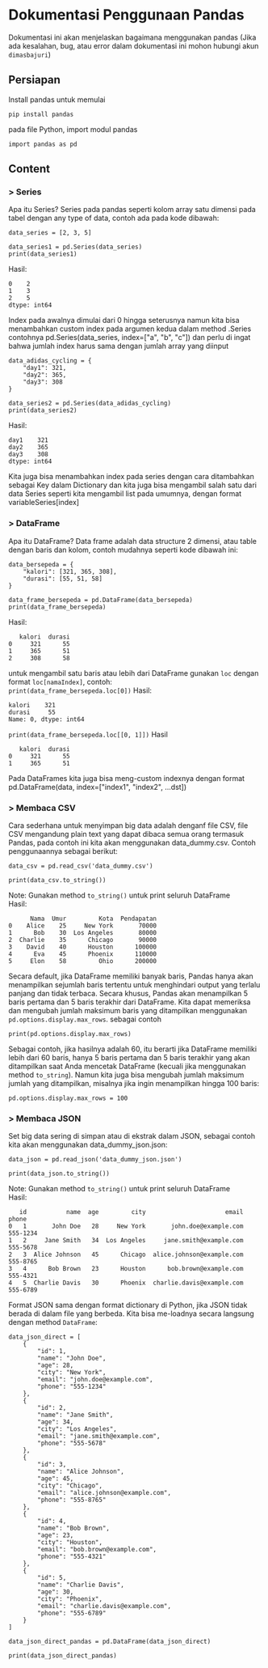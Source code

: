 # Dokumentasi Penggunaan Pandas
Dokumentasi ini akan menjelaskan bagaimana menggunakan pandas (Jika ada kesalahan, bug, atau error dalam dokumentasi ini mohon hubungi akun `dimasbajuri`)

## Persiapan
Install pandas untuk memulai

```
pip install pandas
```
  
pada file Python, import modul pandas
```
import pandas as pd
```

## Content

### > Series
Apa itu Series? Series pada pandas seperti kolom array satu dimensi pada tabel dengan any type of data, contoh ada pada kode dibawah:
```
data_series = [2, 3, 5]

data_series1 = pd.Series(data_series) 
print(data_series1)
```
Hasil:
```
0    2
1    3
2    5
dtype: int64
```
Index pada awalnya dimulai dari 0 hingga seterusnya namun kita bisa menambahkan custom index pada argumen kedua dalam method .Series contohnya pd.Series(data_series, index=["a", "b", "c"]) dan perlu di ingat bahwa jumlah index harus sama dengan jumlah array yang diinput

```
data_adidas_cycling = {
    "day1": 321,
    "day2": 365,
    "day3": 308
}

data_series2 = pd.Series(data_adidas_cycling)
print(data_series2)
```
Hasil:
```
day1    321
day2    365
day3    308
dtype: int64
```

Kita juga bisa menambahkan index pada series dengan cara ditambahkan sebagai Key dalam Dictionary dan kita juga bisa mengambil salah satu dari data Series seperti kita mengambil list pada umumnya, dengan format variableSeries[index]

### > DataFrame
Apa itu DataFrame? Data frame adalah data structure 2 dimensi, atau table dengan baris dan kolom, contoh mudahnya seperti kode dibawah ini:
```
data_bersepeda = {
    "kalori": [321, 365, 308],
    "durasi": [55, 51, 58]
}

data_frame_bersepeda = pd.DataFrame(data_bersepeda)
print(data_frame_bersepeda)
```
Hasil:
```
   kalori  durasi
0     321      55
1     365      51
2     308      58
```
untuk mengambil satu baris atau lebih dari DataFrame gunakan `loc` dengan format `loc[namaIndex]`, contoh:  
`print(data_frame_bersepeda.loc[0])` Hasil:
```
kalori    321
durasi     55
Name: 0, dtype: int64
```
`print(data_frame_bersepeda.loc[[0, 1]])` Hasil
```
   kalori  durasi
0     321      55
1     365      51
```
Pada DataFrames kita juga bisa meng-custom indexnya dengan format pd.DataFrame(data, index=["index1", "index2", ...dst])

### > Membaca CSV

Cara sederhana untuk menyimpan big data adalah denganf file CSV, file CSV mengandung plain text yang dapat dibaca semua orang termasuk Pandas, pada contoh ini kita akan menggunakan data_dummy.csv. Contoh penggunaannya sebagai berikut:
```
data_csv = pd.read_csv('data_dummy.csv')

print(data_csv.to_string()) 
```
Note: Gunakan method `to_string()` untuk print seluruh DataFrame  
Hasil:
```
      Nama  Umur         Kota  Pendapatan
0    Alice    25     New York       70000
1      Bob    30  Los Angeles       80000
2  Charlie    35      Chicago       90000
3    David    40      Houston      100000
4      Eva    45      Phoenix      110000
5     Elon    58         Ohio      200000
```

Secara default, jika DataFrame memiliki banyak baris, Pandas hanya akan menampilkan sejumlah baris tertentu untuk menghindari output yang terlalu panjang dan tidak terbaca. Secara khusus, Pandas akan menampilkan 5 baris pertama dan 5 baris terakhir dari DataFrame. Kita dapat memeriksa dan mengubah jumlah maksimum baris yang ditampilkan menggunakan `pd.options.display.max_rows`. sebagai contoh
```
print(pd.options.display.max_rows)
```
Sebagai contoh, jika hasilnya adalah 60, itu berarti jika DataFrame memiliki lebih dari 60 baris, hanya 5 baris pertama dan 5 baris terakhir yang akan ditampilkan saat Anda mencetak DataFrame (kecuali jika menggunakan method `to_string`). Namun kita juga bisa mengubah jumlah maksimum jumlah yang ditampilkan, misalnya jika ingin menampilkan hingga 100 baris:
```
pd.options.display.max_rows = 100
```

### > Membaca JSON
Set big data sering di simpan atau di ekstrak dalam JSON, sebagai contoh kita akan menggunakan data_dummy_json.json:
```
data_json = pd.read_json('data_dummy_json.json')

print(data_json.to_string())
```
Note: Gunakan method `to_string()` untuk print seluruh DataFrame  
Hasil:
```
   id           name  age         city                      email     phone
0   1       John Doe   28     New York       john.doe@example.com  555-1234
1   2     Jane Smith   34  Los Angeles     jane.smith@example.com  555-5678
2   3  Alice Johnson   45      Chicago  alice.johnson@example.com  555-8765
3   4      Bob Brown   23      Houston      bob.brown@example.com  555-4321
4   5  Charlie Davis   30      Phoenix  charlie.davis@example.com  555-6789
```
Format JSON sama dengan format dictionary di Python, jika JSON tidak berada di dalam file yang berbeda. Kita bisa me-loadnya secara langsung dengan method `DataFrame`:
```
data_json_direct = [
    {
        "id": 1,
        "name": "John Doe",
        "age": 28,
        "city": "New York",
        "email": "john.doe@example.com",
        "phone": "555-1234"
    },
    {
        "id": 2,
        "name": "Jane Smith",
        "age": 34,
        "city": "Los Angeles",
        "email": "jane.smith@example.com",
        "phone": "555-5678"
    },
    {
        "id": 3,
        "name": "Alice Johnson",
        "age": 45,
        "city": "Chicago",
        "email": "alice.johnson@example.com",
        "phone": "555-8765"
    },
    {
        "id": 4,
        "name": "Bob Brown",
        "age": 23,
        "city": "Houston",
        "email": "bob.brown@example.com",
        "phone": "555-4321"
    },
    {
        "id": 5,
        "name": "Charlie Davis",
        "age": 30,
        "city": "Phoenix",
        "email": "charlie.davis@example.com",
        "phone": "555-6789"
    }
]

data_json_direct_pandas = pd.DataFrame(data_json_direct)

print(data_json_direct_pandas)
```

